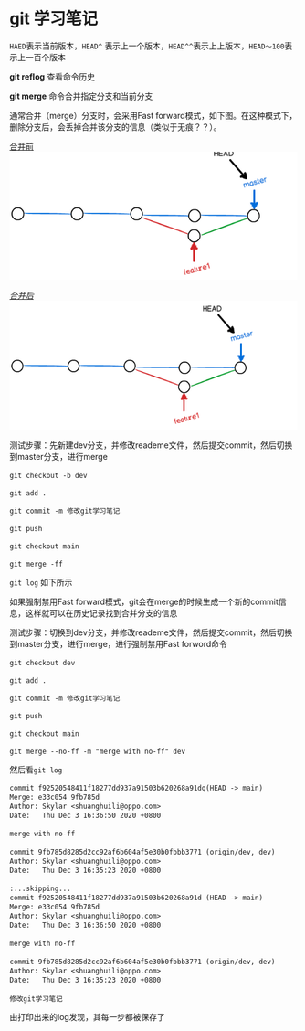 # git 学习笔记

`HAED`表示当前版本，`HEAD^` 表示上一个版本，`HEAD^^`表示上上版本，`HEAD～100`表示上一百个版本

**git reflog**  查看命令历史

**git merge** 命令合并指定分支和当前分支

通常合并（merge）分支时，会采用Fast forward模式，如下图。在这种模式下，删除分支后，会丢掉合并该分支的信息（类似于无痕？？）。


<u>合并前</u>
![1](assets/1.png)

<u>*合并后*</u>
![](assets/2.png)

测试步骤：先新建dev分支，并修改reademe文件，然后提交commit，然后切换到master分支，进行merge

`git checkout -b dev` 

`git add .`

`git commit -m 修改git学习笔记`

`git push` 

`git checkout main` 

`git merge -ff`

`git log` 如下所示




如果强制禁用Fast forward模式，git会在merge的时候生成一个新的commit信息，这样就可以在历史记录找到合并分支的信息

测试步骤：切换到dev分支，并修改reademe文件，然后提交commit，然后切换到master分支，进行merge，进行强制禁用Fast forword命令

`git checkout dev` 

`git add .`

`git commit -m 修改git学习笔记`

`git push` 

`git checkout main` 

`git merge --no-ff -m "merge with no-ff" dev`

然后看`git log`


    commit f92520548411f18277dd937a91503b620268a91dq(HEAD -> main)
    Merge: e33c054 9fb785d
    Author: Skylar <shuanghuili@oppo.com>
    Date:   Thu Dec 3 16:36:50 2020 +0800
    
    merge with no-ff
    
    commit 9fb785d8285d2cc92af6b604af5e30b0fbbb3771 (origin/dev, dev)
    Author: Skylar <shuanghuili@oppo.com>
    Date:   Thu Dec 3 16:35:23 2020 +0800
    
    :...skipping...
    commit f92520548411f18277dd937a91503b620268a91d (HEAD -> main)
    Merge: e33c054 9fb785d
    Author: Skylar <shuanghuili@oppo.com>
    Date:   Thu Dec 3 16:36:50 2020 +0800
    
    merge with no-ff
    
    commit 9fb785d8285d2cc92af6b604af5e30b0fbbb3771 (origin/dev, dev)
    Author: Skylar <shuanghuili@oppo.com>
    Date:   Thu Dec 3 16:35:23 2020 +0800
    
    修改git学习笔记

由打印出来的log发现，其每一步都被保存了



